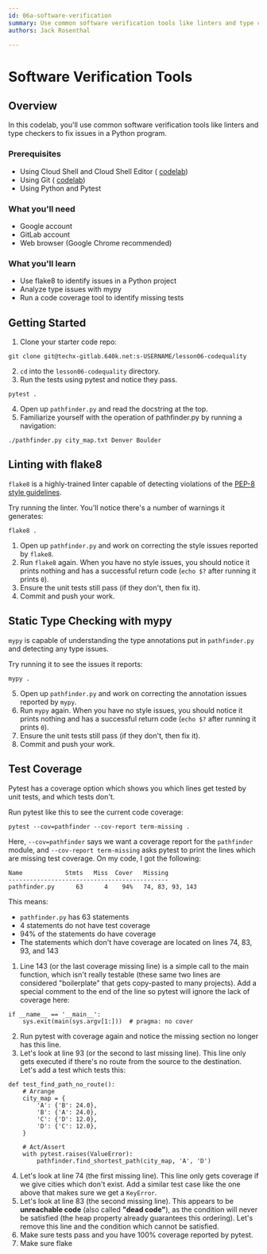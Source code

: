 ```yaml
---
id: 06a-software-verification
summary: Use common software verification tools like linters and type checkers to fix issues in a Python program.
authors: Jack Rosenthal

---
```


# Software Verification Tools




## Overview



In this codelab, you'll use common software verification tools like linters and type checkers to fix issues in a Python program.

### Prerequisites

* Using Cloud Shell and Cloud Shell Editor ( [codelab](https://google-techx.github.io/software-development-studio/01a-cloud-shell/?index=/software-development-studio/#0))
* Using Git ( [codelab](https://google-techx.github.io/software-development-studio/01b-git/?index=/software-development-studio/#0))
* Using Python and Pytest

### What you'll need

* Google account
* GitLab account
* Web browser (Google Chrome recommended)

### What you'll learn

* Use flake8 to identify issues in a Python project
* Analyze type issues with mypy
* Run a code coverage tool to identify missing tests


## Getting Started



1. Clone your starter code repo:

```console
git clone git@techx-gitlab.640k.net:s-USERNAME/lesson06-codequality
```

2. `cd` into the `lesson06-codequality` directory.
3. Run the tests using pytest and notice they pass.

```console
pytest .
```

4. Open up `pathfinder.py` and read the docstring at the top.
5. Familiarize yourself with the operation of pathfinder.py by running a navigation:

```console
./pathfinder.py city_map.txt Denver Boulder
```


## Linting with flake8



`flake8` is a highly-trained linter capable of detecting violations of the  [PEP-8 style guidelines](https://www.python.org/dev/peps/pep-0008/).

Try running the linter. You'll notice there's a number of warnings it generates:

```console
flake8 .
```

1. Open up `pathfinder.py` and work on correcting the style issues reported by `flake8`.
2. Run `flake8` again. When you have no style issues, you should notice it prints nothing and has a successful return code (`echo $?` after running it prints `0`).
3. Ensure the unit tests still pass (if they don't, then fix it).
4. Commit and push your work.


## Static Type Checking with mypy



`mypy` is capable of understanding the type annotations put in `pathfinder.py` and detecting any type issues.

Try running it to see the issues it reports:

```console
mypy .
```

5. Open up `pathfinder.py` and work on correcting the annotation issues reported by `mypy`.
6. Run `mypy` again. When you have no style issues, you should notice it prints nothing and has a successful return code (`echo $?` after running it prints `0`).
7. Ensure the unit tests still pass (if they don't, then fix it).
8. Commit and push your work.


## Test Coverage



Pytest has a coverage option which shows you which lines get tested by unit tests, and which tests don't.

Run pytest like this to see the current code coverage:

```console
pytest --cov=pathfinder --cov-report term-missing .
```

Here, `--cov=pathfinder` says we want a coverage report for the `pathfinder` module, and `--cov-report term-missing` asks pytest to print the lines which are missing test coverage. On my code, I got the following:

```console
Name            Stmts   Miss  Cover   Missing
---------------------------------------------
pathfinder.py      63      4    94%   74, 83, 93, 143
```

This means:

* `pathfinder.py` has 63 statements
* 4 statements do not have test coverage
* 94% of the statements do have coverage
* The statements which don't have coverage are located on lines 74, 83, 93, and 143

1. Line 143 (or the last coverage missing line) is a simple call to the main function, which isn't really testable (these same two lines are considered "boilerplate" that gets copy-pasted to many projects).  Add a special comment to the end of the line so pytest will ignore the lack of coverage here:

```console
if __name__ == '__main__':
    sys.exit(main(sys.argv[1:]))  # pragma: no cover
```

2. Run pytest with coverage again and notice the missing section no longer has this line.
3. Let's look at line 93 (or the second to last missing line). This line only gets executed if there's no route from the source to the destination. Let's add a test which tests this:

```console
def test_find_path_no_route():
    # Arrange
    city_map = {
        'A': {'B': 24.0},
        'B': {'A': 24.0},
        'C': {'D': 12.0},
        'D': {'C': 12.0},
    }

    # Act/Assert
    with pytest.raises(ValueError):
        pathfinder.find_shortest_path(city_map, 'A', 'D')
```

4. Let's look at line 74 (the first missing line). This line only gets coverage if we give cities which don't exist. Add a similar test case like the one above that makes sure we get a `KeyError`.
5. Let's look at line 83 (the second missing line). This appears to be **unreachable code** (also called **"dead code"**), as the condition will never be satisfied (the heap property already guarantees this ordering). Let's remove this line and the condition which cannot be satisfied.
6. Make sure tests pass and you have 100% coverage reported by pytest.
7. Make sure flake


